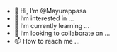- 👋 Hi, I’m @Mayurappasa
- 👀 I’m interested in ...
- 🌱 I’m currently learning ...
- 💞️ I’m looking to collaborate on ...
- 📫 How to reach me ...

<!---
Mayurappasa/Mayurappasa is a ✨ special ✨ repository because its `README.md` (this file) appears on your GitHub profile.
You can click the Preview link to take a look at your changes.
--->
